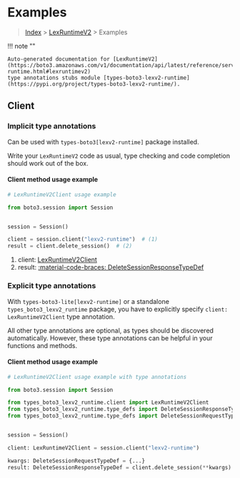 # Examples

> [Index](../README.md) > [LexRuntimeV2](./README.md) > Examples

!!! note ""

    Auto-generated documentation for [LexRuntimeV2](https://boto3.amazonaws.com/v1/documentation/api/latest/reference/services/lexv2-runtime.html#lexruntimev2)
    type annotations stubs module [types-boto3-lexv2-runtime](https://pypi.org/project/types-boto3-lexv2-runtime/).

## Client

### Implicit type annotations

Can be used with `types-boto3[lexv2-runtime]` package installed.

Write your `LexRuntimeV2` code as usual,
type checking and code completion should work out of the box.


#### Client method usage example

```python
# LexRuntimeV2Client usage example

from boto3.session import Session


session = Session()

client = session.client("lexv2-runtime")  # (1)
result = client.delete_session()  # (2)
```

1. client: [LexRuntimeV2Client](./client.md)
2. result: [:material-code-braces: DeleteSessionResponseTypeDef](./type_defs.md#deletesessionresponsetypedef)






### Explicit type annotations

With `types-boto3-lite[lexv2-runtime]`
or a standalone `types_boto3_lexv2_runtime` package, you have to explicitly specify `client: LexRuntimeV2Client` type annotation.

All other type annotations are optional, as types should be discovered automatically.
However, these type annotations can be helpful in your functions and methods.


#### Client method usage example

```python
# LexRuntimeV2Client usage example with type annotations

from boto3.session import Session

from types_boto3_lexv2_runtime.client import LexRuntimeV2Client
from types_boto3_lexv2_runtime.type_defs import DeleteSessionResponseTypeDef
from types_boto3_lexv2_runtime.type_defs import DeleteSessionRequestTypeDef


session = Session()

client: LexRuntimeV2Client = session.client("lexv2-runtime")

kwargs: DeleteSessionRequestTypeDef = {...}
result: DeleteSessionResponseTypeDef = client.delete_session(**kwargs)
```






